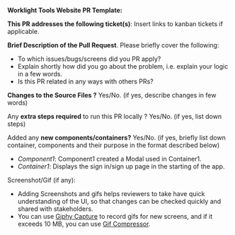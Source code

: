 **Worklight Tools Website PR Template:**

**This PR addresses the following ticket(s)**: Insert links to kanban tickets if applicable.

**Brief Description of the Pull Request**. Please briefly cover the following:

- To which issues/bugs/screens did you PR apply?
- Explain shortly how did you go about the problem, i.e. explain your logic in a few words.
- Is this PR related in any ways with others PRs?

**Changes to the Source Files ?** Yes/No. (if yes, describe changes in few words)

Any **extra steps required** to run this PR locally ? Yes/No. (if yes, list down steps)

Added any **new components/containers?** Yes/No. (if yes, briefly list down container, components and their purpose in
the format described below)

- _Component1_: Component1 created a Modal used in Container1.
- _Container1_: Displays the sign in/sign up page in the starting of the app.

Screenshot/Gif (if any):

- Adding Screenshots and gifs helps reviewers to take have quick understanding of the UI, so that changes can be checked
  quickly and shared with stakeholders.
- You can use [Giphy Capture](https://giphy.com/apps/giphycapture) to record gifs for new screens, and if it exceeds 10
  MB, you can use [Gif Compressor](https://gifcompressor.com/).
